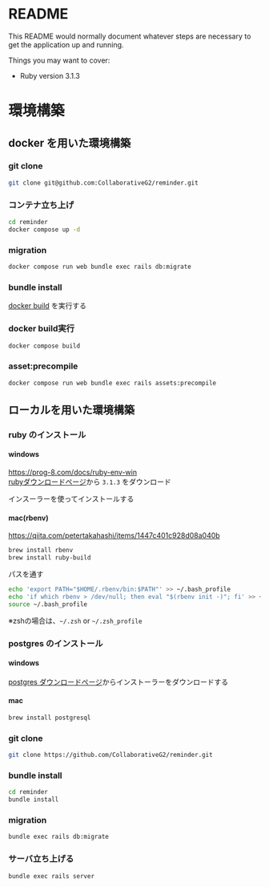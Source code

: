 # README

This README would normally document whatever steps are necessary to get the
application up and running.

Things you may want to cover:

* Ruby version
3.1.3

# 環境構築
## docker を用いた環境構築
### git clone
```bash
git clone git@github.com:CollaborativeG2/reminder.git
```

### コンテナ立ち上げ
```bash
cd reminder
docker compose up -d
```

### migration
```bash
docker compose run web bundle exec rails db:migrate
```

### bundle install
[docker build](#docker-build実行) を実行する

### docker build実行
```bash
docker compose build
```

### asset:precompile
```bash
docker compose run web bundle exec rails assets:precompile
```

## ローカルを用いた環境構築

### ruby のインストール

#### windows
https://prog-8.com/docs/ruby-env-win  
[rubyダウンロードページ](https://rubyinstaller.org/downloads/)から `3.1.3` をダウンロード

インスーラーを使ってインストールする

#### mac(rbenv)
https://qiita.com/petertakahashi/items/1447c401c928d08a040b  
```bash
brew install rbenv
brew install ruby-build
```

パスを通す
```bash
echo 'export PATH="$HOME/.rbenv/bin:$PATH"' >> ~/.bash_profile
echo 'if which rbenv > /dev/null; then eval "$(rbenv init -)"; fi' >> ~/.bash_profile
source ~/.bash_profile
```
※zshの場合は、`~/.zsh` or `~/.zsh_profile`

### postgres のインストール

#### windows
[postgres ダウンロードページ](https://www.postgresql.org/download/windows/)からインストーラーをダウンロードする

#### mac
```bash
brew install postgresql
```

### git clone
```bash
git clone https://github.com/CollaborativeG2/reminder.git
```

### bundle install
```bash
cd reminder
bundle install
```

### migration
```bash
bundle exec rails db:migrate
```

### サーバ立ち上げる
```bash
bundle exec rails server
```
